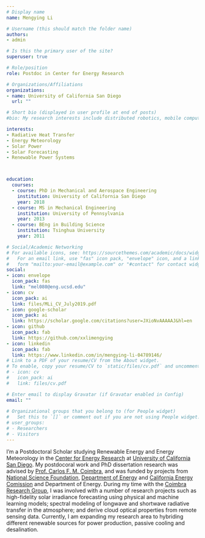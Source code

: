 ```yaml
---
# Display name
name: Mengying Li

# Username (this should match the folder name)
authors:
- admin

# Is this the primary user of the site?
superuser: true

# Role/position
role: Postdoc in Center for Energy Research

# Organizations/Affiliations
organizations:
- name: University of California San Diego
  url: ""

# Short bio (displayed in user profile at end of posts)
#bio: My research interests include distributed robotics, mobile computing and programmable matter.

interests:
- Radiative Heat Transfer
- Energy Meteorology
- Solar Power
- Solar Forecasting
- Renewable Power Systems



education:
  courses:
  - course: PhD in Mechanical and Aerospace Engineering
    institution: University of California San Diego
    year: 2018
  - course: MS in Mechanical Engineering
    institution: University of Pennsylvania
    year: 2013
  - course: BEng in Building Science
    institution: Tsinghua University
    year: 2011

# Social/Academic Networking
# For available icons, see: https://sourcethemes.com/academic/docs/widgets/#icons
#   For an email link, use "fas" icon pack, "envelope" icon, and a link in the
#   form "mailto:your-email@example.com" or "#contact" for contact widget.
social:
- icon: envelope
  icon_pack: fas
  link: "mel080@eng.ucsd.edu"
- icon: cv
  icon_pack: ai
  link: files/MLi_CV_July2019.pdf
- icon: google-scholar
  icon_pack: ai
  link: https://scholar.google.com/citations?user=JXioNvAAAAAJ&hl=en
- icon: github
  icon_pack: fab
  link: https://github.com/xxlimengying
- icon: linkedin
  icon_pack: fab
  link: https://www.linkedin.com/in/mengying-li-04789146/
# Link to a PDF of your resume/CV from the About widget.
# To enable, copy your resume/CV to `static/files/cv.pdf` and uncomment the lines below.  
# - icon: cv
#   icon_pack: ai
#   link: files/cv.pdf

# Enter email to display Gravatar (if Gravatar enabled in Config)
email: ""
  
# Organizational groups that you belong to (for People widget)
#   Set this to `[]` or comment out if you are not using People widget.  
# user_groups:
# - Researchers
# - Visitors
---
```

I’m a Postdoctoral Scholar studying Renewable Energy and Energy Meteorology in the [Center for Energy Research](https://cer.ucsd.edu/) at [University of California San Diego](https://ucsd.edu/). My postdocoral work and PhD dissertation research was advised by [Prof. Carlos F. M. Coimbra](http://jacobsschool.ucsd.edu/faculty/faculty_bios/index.sfe?fmp_recid=324), and was funded by projects from [National Science Foundation](https://www.nsf.gov/), [Department of Energy](https://www.energy.gov/) and [California Energy Comission](https://www.energy.ca.gov/) and Department of Energy. During my time with the [Coimbra Research Group](http://coimbra.ucsd.edu/), I was involved with a number of research projects such as high-fidelity solar irradiance forecasting using physical and machine learning models; spectral modeling of longwave and shortwave radiative transfer in the atmosphere; and derive cloud optical properties from remote sensing data.  Currently, I am expanding my research area to hybriding different renewable sources for power production, passive cooling and desalination. 
